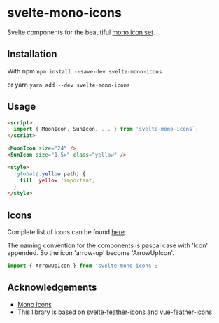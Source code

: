 # svelte-mono-icons

Svelte components for the beautiful [mono icon set](https://github.com/mono-company/mono-icons).

## Installation

With npm
`npm install --save-dev svelte-mono-icons`

or yarn
`yarn add --dev svelte-mono-icons`

## Usage

```html
<script>
  import { MoonIcon, SunIcon, ... } from 'svelte-mono-icons`;
</script>

<MoonIcon size="24" />
<SunIcon size="1.5x" class="yellow" />

<style>
  :global(.yellow path) {
    fill: yellow !important;
  }
</style>
```

## Icons

Complete list of icons can be found [here](https://icons.mono.company/).

The naming convention for the components is pascal case with 'Icon' appended. So the icon 'arrow-up' become 'ArrowUpIcon'.

```javascript
import { ArrowUpIcon } from 'svelte-mono-icons';
```

## Acknowledgements

- [Mono Icons](https://github.com/mono-company/mono-icons)
- This library is based on [svelte-feather-icons](https://github.com/dylanblokhuis/svelte-feather-icons) and [vue-feather-icons](https://github.com/egoist/vue-feather-icons)
